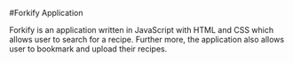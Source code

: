 #Forkify Application

Forkify is an application written in JavaScript with HTML and CSS which allows user to search for a recipe. Further more, the application also allows user to bookmark and upload their recipes.
